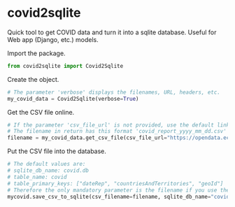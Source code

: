 # covid2sqlite

Quick tool to get COVID data and turn it into a sqlite database.
Useful for Web app (Django, etc.) models.

Import the package.
```python
from covid2sqlite import Covid2Sqlite
```

Create the object.
```python
# The parameter 'verbose' displays the filenames, URL, headers, etc.
my_covid_data = Covid2Sqlite(verbose=True)
```

Get the CSV file online.
```python
# If the parameter 'csv_file_url' is not provided, use the default link: https://opendata.ecdc.europa.eu/covid19/casedistribution/csv
# The filename in return has this format 'covid_report_yyyy_mm_dd.csv' ( example : covid_report_2020_10_17.csv)
filename = my_covid_data.get_csv_file(csv_file_url="https://opendata.ecdc.europa.eu/covid19/casedistribution/csv")
```

Put the CSV file into the database.
```python
# The default values are:
# sqlite_db_name: covid.db
# table_name: covid
# table_primary_keys: ["dateRep", "countriesAndTerritories", "geoId"]
# Therefore the only mandatory parameter is the filename if you use the default CSV file.
mycovid.save_csv_to_sqlite(csv_filename=filename, sqlite_db_name="covid.db", table_name="covid", table_primary_keys=["dateRep", "countriesAndTerritories", "geoId"])
```